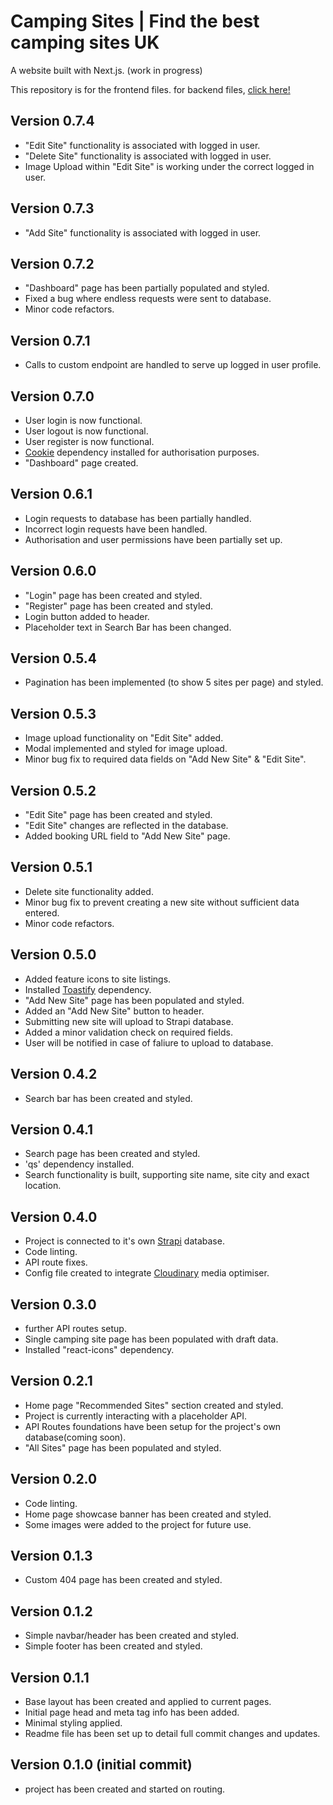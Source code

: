 # Camping Sites | Find the best camping sites UK

A website built with Next.js.
(work in progress)

This repository is for the frontend files. for backend files, [click here!](https://github.com/Norbs89/camping-site-backend)

## Version 0.7.4

- "Edit Site" functionality is associated with logged in user.
- "Delete Site" functionality is associated with logged in user.
- Image Upload within "Edit Site" is working under the correct logged in user.

## Version 0.7.3

- "Add Site" functionality is associated with logged in user.

## Version 0.7.2

- "Dashboard" page has been partially populated and styled.
- Fixed a bug where endless requests were sent to database.
- Minor code refactors.

## Version 0.7.1

- Calls to custom endpoint are handled to serve up logged in user profile.

## Version 0.7.0

- User login is now functional.
- User logout is now functional.
- User register is now functional.
- [Cookie](https://www.npmjs.com/package/cookie) dependency installed for authorisation purposes.
- "Dashboard" page created.

## Version 0.6.1

- Login requests to database has been partially handled.
- Incorrect login requests have been handled.
- Authorisation and user permissions have been partially set up.

## Version 0.6.0

- "Login" page has been created and styled.
- "Register" page has been created and styled.
- Login button added to header.
- Placeholder text in Search Bar has been changed.

## Version 0.5.4

- Pagination has been implemented (to show 5 sites per page) and styled.

## Version 0.5.3

- Image upload functionality on "Edit Site" added.
- Modal implemented and styled for image upload.
- Minor bug fix to required data fields on "Add New Site" & "Edit Site".

## Version 0.5.2

- "Edit Site" page has been created and styled.
- "Edit Site" changes are reflected in the database.
- Added booking URL field to "Add New Site" page.

## Version 0.5.1

- Delete site functionality added.
- Minor bug fix to prevent creating a new site without sufficient data entered.
- Minor code refactors.

## Version 0.5.0

- Added feature icons to site listings.
- Installed [Toastify](https://www.npmjs.com/package/react-toastify) dependency.
- "Add New Site" page has been populated and styled.
- Added an "Add New Site" button to header.
- Submitting new site will upload to Strapi database.
- Added a minor validation check on required fields.
- User will be notified in case of faliure to upload to database.

## Version 0.4.2

- Search bar has been created and styled.

## Version 0.4.1

- Search page has been created and styled.
- 'qs' dependency installed.
- Search functionality is built, supporting site name, site city and exact location.

## Version 0.4.0

- Project is connected to it's own [Strapi](https://strapi.io/) database.
- Code linting.
- API route fixes.
- Config file created to integrate [Cloudinary](https://cloudinary.com/) media optimiser.

## Version 0.3.0

- further API routes setup.
- Single camping site page has been populated with draft data.
- Installed "react-icons" dependency.

## Version 0.2.1

- Home page "Recommended Sites" section created and styled.
- Project is currently interacting with a placeholder API.
- API Routes foundations have been setup for the project's own database(coming soon).
- "All Sites" page has been populated and styled.

## Version 0.2.0

- Code linting.
- Home page showcase banner has been created and styled.
- Some images were added to the project for future use.

## Version 0.1.3

- Custom 404 page has been created and styled.

## Version 0.1.2

- Simple navbar/header has been created and styled.
- Simple footer has been created and styled.

## Version 0.1.1

- Base layout has been created and applied to current pages.
- Initial page head and meta tag info has been added.
- Minimal styling applied.
- Readme file has been set up to detail full commit changes and updates.

## Version 0.1.0 (initial commit)

- project has been created and started on routing.
